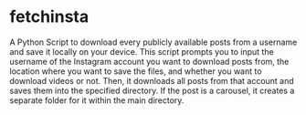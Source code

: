 # fetchinsta
A Python Script to download every publicly available posts from a username and save it locally on your device.
This script prompts you to input the username of the Instagram account you want to download posts from, the location where you want to save the files, and whether you want to download videos or not. Then, it downloads all posts from that account and saves them into the specified directory. If the post is a carousel, it creates a separate folder for it within the main directory.
